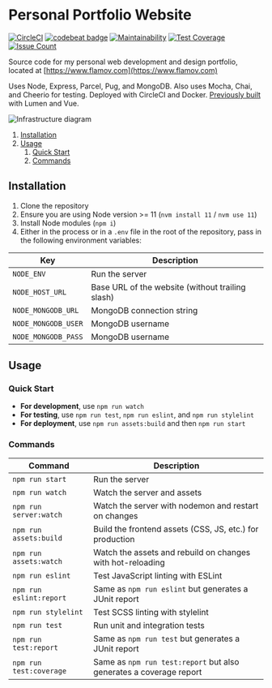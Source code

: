 # Personal Portfolio Website

[![CircleCI](https://circleci.com/gh/Flamov/flamov-portfolio.svg?style=svg)](https://circleci.com/gh/Flamov/flamov-portfolio)
[![codebeat badge](https://codebeat.co/badges/7e311611-c065-47c7-ac47-fd1891aa92b2)](https://codebeat.co/projects/github-com-flamov-flamov-portfolio-master)
[![Maintainability](https://api.codeclimate.com/v1/badges/bbb7d20257647f6ad669/maintainability)](https://codeclimate.com/github/Flamov/flamov-portfolio/maintainability)
[![Test Coverage](https://api.codeclimate.com/v1/badges/bbb7d20257647f6ad669/test_coverage)](https://codeclimate.com/github/Flamov/flamov-portfolio/test_coverage)
[![Issue Count](https://codeclimate.com/github/Flamov/flamov-portfolio/badges/issue_count.svg)](https://codeclimate.com/github/Flamov/flamov-portfolio)

Source code for my personal web development and design portfolio, located at [https://www.flamov.com](https://www.flamov.com)

Uses Node, Express, Parcel, Pug, and MongoDB. Also uses Mocha, Chai, and Cheerio for testing. Deployed with CircleCI and Docker. [Previously built](https://github.com/Flamov/flamov-portfolio/tree/901d0ad5c6cbc5ee6c6486c7a7c6f463908e6a28) with Lumen and Vue.

![Infrastructure diagram](https://cdn.flamov.com/misc/infastructure-diagram.png)

1. [Installation](#installation)
2. [Usage](#usage)
    1. [Quick Start](#quick-start)
    2. [Commands](#commands)

## Installation

1. Clone the repository
2. Ensure you are using Node version >= 11 (`nvm install 11` / `nvm use 11`)
3. Install Node modules (`npm i`)
4. Either in the process or in a `.env` file in the root of the repository, pass in the following environment variables:

| Key | Description |
| --- | --- |
| ```NODE_ENV``` | Run the server |
| ```NODE_HOST_URL``` | Base URL of the website (without trailing slash) |
| ```NODE_MONGODB_URL``` | MongoDB connection string |
| ```NODE_MONGODB_USER``` | MongoDB username |
| ```NODE_MONGODB_PASS``` | MongoDB username |

## Usage

### Quick Start

* **For development**, use `npm run watch`
* **For testing**, use `npm run test`, `npm run eslint`, and `npm run stylelint`
* **For deployment**, use `npm run assets:build` and then `npm run start`

### Commands

| Command | Description |
| --- | --- |
| ```npm run start``` | Run the server |
| ```npm run watch``` | Watch the server and assets |
| ```npm run server:watch``` | Watch the server with nodemon and restart on changes |
| ```npm run assets:build``` | Build the frontend assets (CSS, JS, etc.) for production |
| ```npm run assets:watch``` | Watch the assets and rebuild on changes with hot-reloading |
| ```npm run eslint``` | Test JavaScript linting with ESLint |
| ```npm run eslint:report``` | Same as ```npm run eslint``` but generates a JUnit report |
| ```npm run stylelint``` | Test SCSS linting with stylelint |
| ```npm run test``` | Run unit and integration tests |
| ```npm run test:report``` | Same as ```npm run test``` but generates a JUnit report |
| ```npm run test:coverage``` | Same as ```npm run test:report``` but also generates a coverage report |

